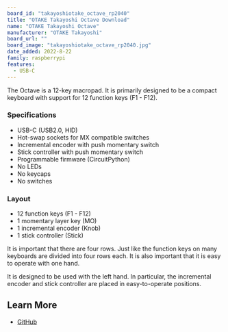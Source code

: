 ```yaml
---
board_id: "takayoshiotake_octave_rp2040"
title: "OTAKE Takayoshi Octave Download"
name: "OTAKE Takayoshi Octave"
manufacturer: "OTAKE Takayoshi"
board_url: ""
board_image: "takayoshiotake_octave_rp2040.jpg"
date_added: 2022-8-22
family: raspberrypi
features:
  - USB-C
---
```


The Octave is a 12-key macropad. It is primarily designed to be a compact keyboard with support for 12 function keys (F1 - F12).

### Specifications

- USB-C (USB2.0, HID)
- Hot-swap sockets for MX compatible switches
- Incremental encoder with push momentary switch
- Stick controller with push momentary switch
- Programmable firmware (CircuitPython)
- No LEDs
- No keycaps
- No switches

### Layout

- 12 function keys (F1 - F12)
- 1 momentary layer key (MO)
- 1 incremental encoder (Knob)
- 1 stick controller (Stick)

It is important that there are four rows. Just like the function keys on many keyboards are divided into four rows each. It is also important that it is easy to operate with one hand.

It is designed to be used with the left hand. In particular, the incremental encoder and stick controller are placed in easy-to-operate positions.

## Learn More

* [GitHub](https://github.com/takayoshiotake/octave-12-key-macropad)
